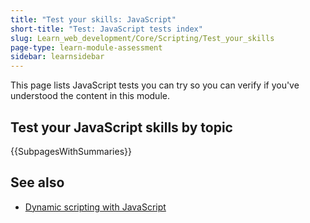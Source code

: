 ```yaml
---
title: "Test your skills: JavaScript"
short-title: "Test: JavaScript tests index"
slug: Learn_web_development/Core/Scripting/Test_your_skills
page-type: learn-module-assessment
sidebar: learnsidebar
---
```


This page lists JavaScript tests you can try so you can verify if you've understood the content in this module.

## Test your JavaScript skills by topic

{{SubpagesWithSummaries}}

## See also

- [Dynamic scripting with JavaScript](/en-US/docs/Learn_web_development/Core/Scripting)
